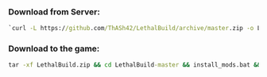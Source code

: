 ### Download from Server:
```cmd
`curl -L https://github.com/ThASh42/LethalBuild/archive/master.zip -o LethalBuild.zip`
```

### Download to the game:
```cmd
tar -xf LethalBuild.zip && cd LethalBuild-master && install_mods.bat && cd ..
```
